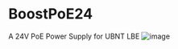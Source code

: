# BoostPoE24
A 24V PoE Power Supply for UBNT LBE
![image](https://github.com/DynamixYANG/BoostPoE24/blob/2af675b6a0f638d307790bd11dfbd2cd039f1cf0/2023-07-29%2019-33-55%20(B%2CR8%2CS3)2023-07-29%2019-33-55%20(B%2CR8%2CS3).jpg)
